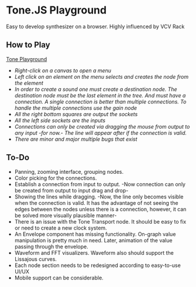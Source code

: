 # Tone.JS Playground

Easy to develop synthesizer on a browser. Highly influenced by VCV Rack 


## How to Play

[Tone Playground](https://merkwur.github.io/)

 - *Right-click on a canvas to open a menu*
 - *Left click on an element on the menu selects and creates the node from the element*
 - *In order to create a sound one must create a destination node. The destination node must be the last element in the tree. And must have a connection. A single connection is better than multiple connections. To handle the multiple connections use the gain node*
 - *All the right bottom squares are output the sockets*
 - *All the left side sockets are the inputs*
 - *Connections can only be created via dragging the mouse from output to any input -for now.- The line will appear after if the connection is valid.*
 - *There are minor and major multiple bugs that exist* 

## To-Do

 - Panning, zooming interface, grouping nodes. 
 - Color picking for the connections.
 - Establish a connection from input to output. -Now connection can only be created from output to input drag and drop-
 - Showing the lines while dragging. -Now, the line only becomes visible when the connection is valid. It has the advantage of not seeing the edges between the nodes unless there is a connection, however, it can be solved more visually plausible manner-
 - There is an issue with the Tone Transport node. It should be easy to fix or need to create a new clock system. 
 - An Envelope component has missing functionality. On-graph value manipulation is pretty much in need. Later, animation of the value passing through the envelope.
 - Waveform and FFT visualizers. Waveform also should support the Lissajous curves.
 - Each node section needs to be redesigned according to easy-to-use UI/UX
 - Mobile support can be considerable. 
